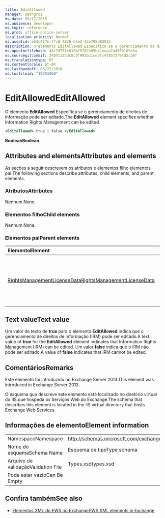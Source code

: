 ```yaml
---
title: EditAllowed
manager: sethgros
ms.date: 09/17/2015
ms.audience: Developer
ms.topic: reference
ms.prod: office-online-server
localization_priority: Normal
ms.assetid: e63c4f7e-77c0-4826-b4e2-43b795d03914
description: O elemento EditAllowed Especifica se o gerenciamento de direitos de informação pode ser editado.
ms.openlocfilehash: 48c7d751c018bf5702b05b41eeaa7ad350189e3a
ms.sourcegitcommit: 34041125dc8c5f993b21cebfc4f8b72f0fd2cb6f
ms.translationtype: MT
ms.contentlocale: pt-BR
ms.lasthandoff: 06/25/2018
ms.locfileid: "19751960"
---
```

# <a name="editallowed"></a><span data-ttu-id="fca3f-103">EditAllowed</span><span class="sxs-lookup"><span data-stu-id="fca3f-103">EditAllowed</span></span>

<span data-ttu-id="fca3f-104">O elemento **EditAllowed** Especifica se o gerenciamento de direitos de informação pode ser editado.</span><span class="sxs-lookup"><span data-stu-id="fca3f-104">The **EditAllowed** element specifies whether Information Rights Management can be edited.</span></span> 
  
```XML
<EditAllowed> true | false </EditAllowed>
```

 <span data-ttu-id="fca3f-105">**Boolean**</span><span class="sxs-lookup"><span data-stu-id="fca3f-105">**Boolean**</span></span>
## <a name="attributes-and-elements"></a><span data-ttu-id="fca3f-106">Attributes and elements</span><span class="sxs-lookup"><span data-stu-id="fca3f-106">Attributes and elements</span></span>

<span data-ttu-id="fca3f-107">As seções a seguir descrevem os atributos e elementos filho elementos pai.</span><span class="sxs-lookup"><span data-stu-id="fca3f-107">The following sections describe attributes, child elements, and parent elements.</span></span>
  
### <a name="attributes"></a><span data-ttu-id="fca3f-108">Atributos</span><span class="sxs-lookup"><span data-stu-id="fca3f-108">Attributes</span></span>

<span data-ttu-id="fca3f-109">Nenhum.</span><span class="sxs-lookup"><span data-stu-id="fca3f-109">None.</span></span>
  
### <a name="child-elements"></a><span data-ttu-id="fca3f-110">Elementos filho</span><span class="sxs-lookup"><span data-stu-id="fca3f-110">Child elements</span></span>

<span data-ttu-id="fca3f-111">Nenhum.</span><span class="sxs-lookup"><span data-stu-id="fca3f-111">None.</span></span>
  
### <a name="parent-elements"></a><span data-ttu-id="fca3f-112">Elementos pai</span><span class="sxs-lookup"><span data-stu-id="fca3f-112">Parent elements</span></span>

|<span data-ttu-id="fca3f-113">**Elemento**</span><span class="sxs-lookup"><span data-stu-id="fca3f-113">**Element**</span></span>|<span data-ttu-id="fca3f-114">**Descrição**</span><span class="sxs-lookup"><span data-stu-id="fca3f-114">**Description**</span></span>|
|:-----|:-----|
|[<span data-ttu-id="fca3f-115">RightsManagementLicenseData</span><span class="sxs-lookup"><span data-stu-id="fca3f-115">RightsManagementLicenseData</span></span>](rightsmanagementlicensedata.md) <br/> |<span data-ttu-id="fca3f-116">Especifica informações sobre a licença de gerenciamento de direitos.</span><span class="sxs-lookup"><span data-stu-id="fca3f-116">Specifies information about the rights management license.</span></span>  <br/> |
   
## <a name="text-value"></a><span data-ttu-id="fca3f-117">Text value</span><span class="sxs-lookup"><span data-stu-id="fca3f-117">Text value</span></span>

<span data-ttu-id="fca3f-118">Um valor de texto de **true** para o elemento **EditAllowed** indica que o gerenciamento de direitos de informação (IRM) pode ser editado.</span><span class="sxs-lookup"><span data-stu-id="fca3f-118">A text value of **true** for the **EditAllowed** element indicates that Information Rights Management (IRM) can be edited.</span></span> <span data-ttu-id="fca3f-119">Um valor **false** indica que o IRM não pode ser editado.</span><span class="sxs-lookup"><span data-stu-id="fca3f-119">A value of **false** indicates that IRM cannot be edited.</span></span> 
  
## <a name="remarks"></a><span data-ttu-id="fca3f-120">Comentários</span><span class="sxs-lookup"><span data-stu-id="fca3f-120">Remarks</span></span>

<span data-ttu-id="fca3f-121">Este elemento foi introduzido no Exchange Server 2013.</span><span class="sxs-lookup"><span data-stu-id="fca3f-121">This element was introduced in Exchange Server 2013.</span></span>
  
<span data-ttu-id="fca3f-122">O esquema que descreve este elemento está localizado no diretório virtual do IIS que hospeda os Serviços Web do Exchange.</span><span class="sxs-lookup"><span data-stu-id="fca3f-122">The schema that describes this element is located in the IIS virtual directory that hosts Exchange Web Services.</span></span>
  
## <a name="element-information"></a><span data-ttu-id="fca3f-123">Informações de elemento</span><span class="sxs-lookup"><span data-stu-id="fca3f-123">Element information</span></span>

|||
|:-----|:-----|
|<span data-ttu-id="fca3f-124">Namespace</span><span class="sxs-lookup"><span data-stu-id="fca3f-124">Namespace</span></span>  <br/> |http://schemas.microsoft.com/exchange/services/2006/types  <br/> |
|<span data-ttu-id="fca3f-125">Nome do esquema</span><span class="sxs-lookup"><span data-stu-id="fca3f-125">Schema Name</span></span>  <br/> |<span data-ttu-id="fca3f-126">Esquema de tipo</span><span class="sxs-lookup"><span data-stu-id="fca3f-126">Type schema</span></span>  <br/> |
|<span data-ttu-id="fca3f-127">Arquivo de validação</span><span class="sxs-lookup"><span data-stu-id="fca3f-127">Validation File</span></span>  <br/> |<span data-ttu-id="fca3f-128">Types.xsd</span><span class="sxs-lookup"><span data-stu-id="fca3f-128">types.xsd</span></span>  <br/> |
|<span data-ttu-id="fca3f-129">Pode estar vazio</span><span class="sxs-lookup"><span data-stu-id="fca3f-129">Can Be Empty</span></span>  <br/> ||
   
## <a name="see-also"></a><span data-ttu-id="fca3f-130">Confira também</span><span class="sxs-lookup"><span data-stu-id="fca3f-130">See also</span></span>



- [<span data-ttu-id="fca3f-131">Elementos XML do EWS no Exchange</span><span class="sxs-lookup"><span data-stu-id="fca3f-131">EWS XML elements in Exchange</span></span>](ews-xml-elements-in-exchange.md)

